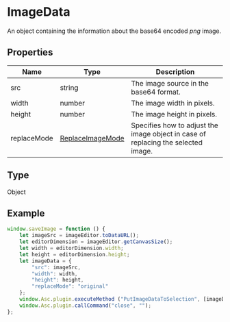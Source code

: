 # ImageData

An object containing the information about the base64 encoded *png* image.

## Properties

| Name | Type | Description |
| ---- | ---- | ----------- |
| src | string | The image source in the base64 format. |
| width | number | The image width in pixels. |
| height | number | The image height in pixels. |
| replaceMode | [ReplaceImageMode](../Enumeration/ReplaceImageMode.md) | Specifies how to adjust the image object in case of replacing the selected image. |
## Type

Object



## Example

```javascript editor-docx
window.saveImage = function () {
    let imageSrc = imageEditor.toDataURL();
    let editorDimension = imageEditor.getCanvasSize();
    let width = editorDimension.width;
    let height = editorDimension.height;
    let imageData = {
        "src": imageSrc,
        "width": width,
        "height": height,
        "replaceMode": "original"
    };
    window.Asc.plugin.executeMethod ("PutImageDataToSelection", [imageData]);
    window.Asc.plugin.callCommand("close", "");
};
```
